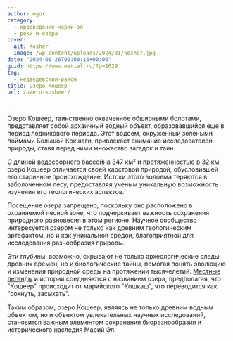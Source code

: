 ```yaml
---
author: egor
category:
  - краеведение-марий-эл
  - реки-и-озёра
cover:
  alt: Kosher
  image: /wp-content/uploads/2024/01/kosher.jpg
date: "2024-01-26T09:00:16+00:00"
guid: https://www.mariel.ru/?p=1629
tag:
  - медведевский-район
title: Озеро Кошеер
url: /ozero-kosheer/

---
```

Озеро Кошеер, таинственно охваченное обширными болотами, представляет собой архаичный водный объект, образовавшийся еще в период ледникового периода. Этот водоем, окруженный зелеными поймами Большой Кокшаги, привлекает внимание исследователей природы, ставя перед ними множество загадок и тайн.

С длиной водосборного бассейна 347 км² и протяженностью в 32 км, озеро Кошеер отличается своей карстовой природой, обусловившей его старинное происхождение. Истоки этого водоема теряются в заболоченном лесу, предоставляя ученым уникальную возможность изучения его геологических аспектов.

Посещение озера запрещено, поскольку оно расположено в охраняемой лесной зоне, что подчеркивает важность сохранения природного равновесия в этом регионе. Научное сообщество интересуется озером не только как древним геологическим артефактом, но и как уникальной средой, благоприятной для исследования разнообразия природы.

Эти глубины, возможно, скрывают не только археологические следы древних времен, но и биологические тайны, помогая понять эволюцию и изменения природной среды на протяжении тысячелетий. [Местные легенды](/shuti_er/) и истории соединяются с названием озера, предполагая, что "Кошеер" происходит от марийского "Кошкаш", что переводится как "сохнуть, засыхать".

Таким образом, озеро Кошеер, являясь не только древним водным объектом, но и объектом увлекательных научных исследований, становится важным элементом сохранения биоразнообразия и исторического наследия Марий Эл.
